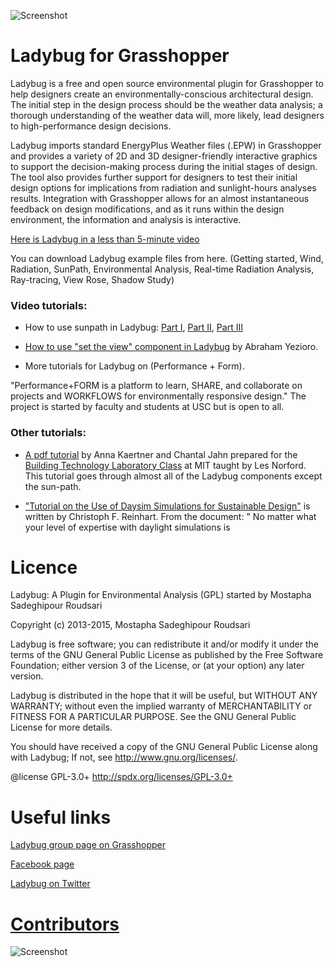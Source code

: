 ![Screenshot](http://api.ning.com/files/OsG-NixX39fgvBguMkfqhfQB8A6qoIOoishY-IJX5jjM5aTt7vHdO05*4SLN3rLPUVIksyARyzUIMt3w1gJPlWA3aO-DlMvQ/Merged_Icons_2.png?width=200)

Ladybug for Grasshopper
========================================
Ladybug is a free and open source environmental plugin for Grasshopper to help designers create an environmentally-conscious architectural design.  The initial step in the design process should be the weather data analysis; a thorough understanding of the weather data will, more likely, lead designers to high-performance design decisions.

Ladybug imports standard EnergyPlus Weather files (.EPW) in Grasshopper and provides a variety of 2D and 3D designer-friendly interactive graphics to support the decision-making process during the initial stages of design. The tool also provides further support for designers to test their initial design options for implications from radiation and sunlight-hours analyses results. Integration with Grasshopper allows for an almost instantaneous feedback on design modifications, and as it runs within the design environment, the information and analysis is interactive.


[Here is Ladybug in a less than 5-minute video](http://www.youtube.com/watch?v=OEjwAyC2l_0)

You can download Ladybug example files from here. (Getting started, Wind, Radiation, SunPath, Environmental Analysis, Real-time Radiation Analysis, Ray-tracing, View Rose, Shadow Study)

### Video tutorials:

- How to use sunpath in Ladybug: [Part I](https://www.youtube.com/watch?v=9_u0dnyq2QI), [Part II](https://www.youtube.com/watch?v=id5Ll1p2NYM), [Part III](https://www.youtube.com/watch?v=gqcOmWLUDYw)

- [How to use "set the view" component in Ladybug](https://www.youtube.com/watch?v=rj-g7-H5xyE) by Abraham Yezioro.

- More tutorials for Ladybug on (Performance + Form).

"Performance+FORM is a platform to learn, SHARE, and collaborate on projects and WORKFLOWS for environmentally responsive design." The project is started by faculty and students at USC but is open to all. 

### Other tutorials:

- [A pdf tutorial](https://docs.google.com/file/d/0Bz2PwDvkjovJclJDMHJVMHJWaFU/edit) by Anna Kaertner and Chantal Jahn prepared for the [Building Technology Laboratory Class](http://architecture.mit.edu/subject/fall-2013-4411) at MIT taught by Les Norford. This tutorial goes through almost all of the Ladybug components except the sun-path.

- ["Tutorial on the Use of Daysim Simulations for Sustainable Design"](https://www.dropbox.com/s/ril32ukfzgu2ci2/Daysim3.0.Tutorial.pdf) is written by Christoph F. Reinhart. From the document: " No matter what your level of expertise with daylight simulations is

Licence
========================================
Ladybug: A Plugin for Environmental Analysis (GPL) started by Mostapha Sadeghipour Roudsari
 
Copyright (c) 2013-2015, Mostapha Sadeghipour Roudsari

Ladybug is free software; you can redistribute it and/or modify it under the terms of the GNU General Public License as published by the Free Software Foundation; either version 3 of the License, or (at your option) any later version. 
 
Ladybug is distributed in the hope that it will be useful, but WITHOUT ANY WARRANTY; without even the implied warranty of MERCHANTABILITY or FITNESS FOR A PARTICULAR PURPOSE. See the GNU General Public License for more details.
 
You should have received a copy of the GNU General Public License along with Ladybug; If not, see <http://www.gnu.org/licenses/>.
 
@license GPL-3.0+ <http://spdx.org/licenses/GPL-3.0+>


Useful links
========================================
[Ladybug group page on Grasshopper](http://www.grasshopper3d.com/group/ladybug)

[Facebook page](https://www.facebook.com/LadybugAnalysisTools)

[Ladybug on Twitter](https://www.twitter.com/ladybug_tool)

[Contributors](https://github.com/mostaphaRoudsari/ladybug/graphs/contributors)
========================================

![Screenshot](http://api.ning.com/files/n6JmThHrscbO0NxgLueUYrQPy4fLA8xdzP2COHyD1QEQ3DwfUxXlyjBtQMAxuSYvCXRAw0TfZ25DeARWbsMBKw0*wFlKWzeT/Untitledpresentation.png?width=1200)

